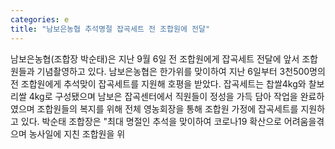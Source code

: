 ```yaml
---
categories: e
title: "남보은농협 추석명절 잡곡세트 전 조합원에 전달"
---
```

남보은농협(조합장 박순태)은 지난 9월 6일 전 조합원에게 잡곡세트 전달에 앞서 조합원들과 기념촬영하고 있다. 남보은농협은 한가위를 맞이하여 지난 6일부터 3천500명의 전 조합원에게 추석맞이 잡곡세트를 지원해 호평을 받았다. 잡곡세트는 찹쌀4kg와 찰보리쌀 4kg로 구성됐으며 남보은 잡곡센터에서 직원들이 정성을 가득 담아 작업을 완료하였으며 조합원들의 복지를 위해 전체 영농회장을 통해 조합원 가정에 잡곡세트를 지원하고 있다. 박순태 조합장은 "최대 명절인 추석을 맞이하여 코로나19 확산으로 어려움을겪으며 농사일에 지친 조합원을 위